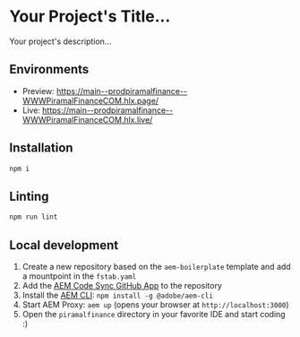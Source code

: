 # Your Project's Title...

Your project's description...

## Environments

- Preview: https://main--prodpiramalfinance--WWWPiramalFinanceCOM.hlx.page/
- Live: https://main--prodpiramalfinance--WWWPiramalFinanceCOM.hlx.live/

## Installation

```sh
npm i
```

## Linting

```sh
npm run lint
```

## Local development

1. Create a new repository based on the `aem-boilerplate` template and add a mountpoint in the `fstab.yaml`
1. Add the [AEM Code Sync GitHub App](https://github.com/apps/aem-code-sync) to the repository
1. Install the [AEM CLI](https://github.com/adobe/helix-cli): `npm install -g @adobe/aem-cli`
1. Start AEM Proxy: `aem up` (opens your browser at `http://localhost:3000`)
1. Open the `piramalfinance` directory in your favorite IDE and start coding :)
